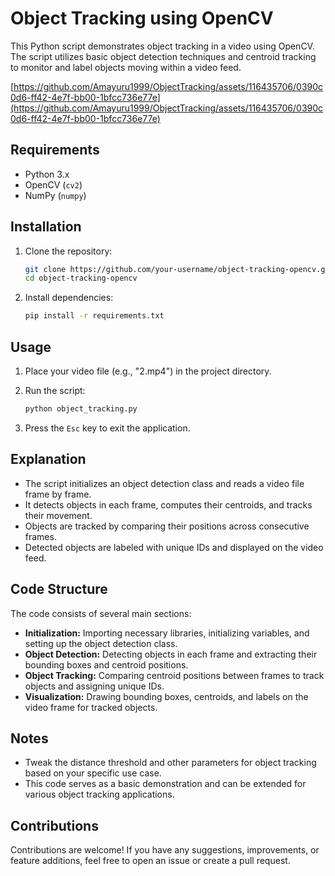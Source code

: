 

# Object Tracking using OpenCV

This Python script demonstrates object tracking in a video using OpenCV. The script utilizes basic object detection techniques and centroid tracking to monitor and label objects moving within a video feed.

[https://github.com/Amayuru1999/ObjectTracking/assets/116435706/0390c0d6-ff42-4e7f-bb00-1bfcc736e77e](https://github.com/Amayuru1999/ObjectTracking/assets/116435706/0390c0d6-ff42-4e7f-bb00-1bfcc736e77e)

## Requirements

- Python 3.x
- OpenCV (`cv2`)
- NumPy (`numpy`)

## Installation

1. Clone the repository:

    ```bash
    git clone https://github.com/your-username/object-tracking-opencv.git
    cd object-tracking-opencv
    ```

2. Install dependencies:

    ```bash
    pip install -r requirements.txt
    ```

## Usage

1. Place your video file (e.g., "2.mp4") in the project directory.
2. Run the script:

    ```bash
    python object_tracking.py
    ```

3. Press the `Esc` key to exit the application.

## Explanation

- The script initializes an object detection class and reads a video file frame by frame.
- It detects objects in each frame, computes their centroids, and tracks their movement.
- Objects are tracked by comparing their positions across consecutive frames.
- Detected objects are labeled with unique IDs and displayed on the video feed.

## Code Structure

The code consists of several main sections:

- **Initialization:** Importing necessary libraries, initializing variables, and setting up the object detection class.
- **Object Detection:** Detecting objects in each frame and extracting their bounding boxes and centroid positions.
- **Object Tracking:** Comparing centroid positions between frames to track objects and assigning unique IDs.
- **Visualization:** Drawing bounding boxes, centroids, and labels on the video frame for tracked objects.

## Notes

- Tweak the distance threshold and other parameters for object tracking based on your specific use case.
- This code serves as a basic demonstration and can be extended for various object tracking applications.

## Contributions

Contributions are welcome! If you have any suggestions, improvements, or feature additions, feel free to open an issue or create a pull request.

